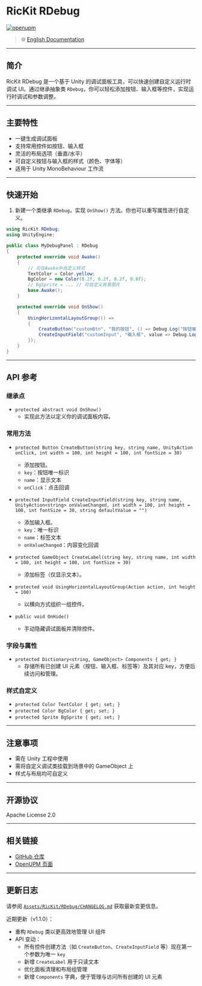 # RicKit RDebug

[![openupm](https://img.shields.io/npm/v/com.rickit.rdebug?label=openupm&registry_uri=https://package.openupm.com)](https://openupm.com/packages/com.rickit.rdebug/)

> 🌐 [English Documentation](./README.md)

---

## 简介

RicKit RDebug 是一个基于 Unity 的调试面板工具，可以快速创建自定义运行时调试 UI。通过继承抽象类 `RDebug`，你可以轻松添加按钮、输入框等控件，实现运行时调试和参数调整。

---

## 主要特性

- 一键生成调试面板
- 支持常用控件如按钮、输入框
- 灵活的布局选项（垂直/水平）
- 可自定义按钮与输入框的样式（颜色、字体等）
- 适用于 Unity MonoBehaviour 工作流

---

## 快速开始

1. 新建一个类继承 `RDebug`，实现 `OnShow()` 方法。你也可以重写属性进行自定义。

```csharp
using RicKit.RDebug;
using UnityEngine;

public class MyDebugPanel : RDebug
{
    protected override void Awake()
    {
        // 可在Awake中自定义样式
        TextColor = Color.yellow;
        BgColor = new Color(0.2f, 0.2f, 0.2f, 0.8f);
        // BgSprite = ... // 可自定义背景图片
        base.Awake();
    }

    protected override void OnShow()
    {
        UsingHorizontalLayoutGroup(() =>
        {
            CreateButton("customBtn", "我的按钮", () => Debug.Log("按钮被点击！"));
            CreateInputField("customInput", "输入框", value => Debug.Log($"输入: {value}"));
        });
    }
}
```

---

## API 参考

### 继承点

- `protected abstract void OnShow()`
  - 实现此方法以定义你的调试面板内容。

### 常用方法

- `protected Button CreateButton(string key, string name, UnityAction onClick, int width = 100, int height = 100, int fontSize = 30)`
  - 添加按钮。
  - `key`：按钮唯一标识
  - `name`：显示文本
  - `onClick`：点击回调

- `protected InputField CreateInputField(string key, string name, UnityAction<string> onValueChanged, int width = 100, int height = 100, int fontSize = 30, string defaultValue = "")`
  - 添加输入框。
  - `key`：唯一标识
  - `name`：标签文本
  - `onValueChanged`：内容变化回调

- `protected GameObject CreateLabel(string key, string name, int width = 100, int height = 100, int fontSize = 30)`
  - 添加标签（仅显示文本）。

- `protected void UsingHorizontalLayoutGroup(Action action, int height = 100)`
  - 以横向方式组织一组控件。

- `public void OnHide()`
  - 手动隐藏调试面板并清除控件。

### 字段与属性

- `protected Dictionary<string, GameObject> Components { get; }`
  - 存储所有已创建 UI 元素（按钮、输入框、标签等）及其对应 key，方便后续访问和管理。

### 样式自定义

- `protected Color TextColor { get; set; }`
- `protected Color BgColor { get; set; }`
- `protected Sprite BgSprite { get; set; }`

---

## 注意事项

- 需在 Unity 工程中使用
- 需将自定义调试类挂载到场景中的 GameObject 上
- 样式与布局均可自定义

---

## 开源协议

Apache License 2.0

---

## 相关链接

- [GitHub 仓库](https://github.com/rickytheoldtree/com.rickit.rdebug)
- [OpenUPM 页面](https://openupm.com/packages/com.rickit.rdebug/)

---

## 更新日志

请参阅 [`Assets/RicKit/RDebug/CHANGELOG.md`](Assets/RicKit/RDebug/CHANGELOG.md) 获取最新变更信息。

近期更新（v1.1.0）：
- 重构 `RDebug` 类以更高效地管理 UI 组件
- API 变动：  
  - 所有控件创建方法（如 `CreateButton`、`CreateInputField` 等）现在第一个参数为唯一 `key`
  - 新增 `CreateLabel` 用于只读文本
  - 优化面板清理和布局组管理
  - 新增 `Components` 字典，便于管理与访问所有创建的 UI 元素
